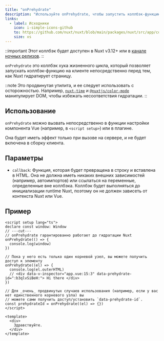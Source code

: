 ```yaml
---
title: "onPrehydrate"
description: "Используйте onPrehydrate, чтобы запустить коллбэк-функцию на клиенте непосредственно перед тем, как Nuxt гидратирует страницу."
links:
  - label: Исходники
    icon: i-simple-icons-github
    to: https://github.com/nuxt/nuxt/blob/main/packages/nuxt/src/app/composables/ssr.ts
    size: xs
---
```


::important
Этот коллбэк будет доступен в Nuxt v3.12+ или в [канале ночных релизов](/docs/guide/going-further/nightly-release-channel).
::

`onPrehydrate` это коллбэк хука жизненного цикла, который позволяет запускать коллбэк-функцию на клиенте непосредственно перед тем, как Nuxt гидратирует страницу.

::note
Это продвинутая утилита, и ее следует использовать с осторожностью. Например, [`nuxt-time`](https://github.com/danielroe/nuxt-time/pull/251) и [`@nuxtjs/color-mode`](https://github.com/nuxt-modules/color-mode/blob/main/src/script.js) манипулирует DOM, чтобы избежать несоответствия гидратации.
::

## Использование

`onPrehydrate` можно вызвать непосредственно в функции настройки компонента Vue (например, в `<script setup>`) или в плагине.

Она будет иметь эффект только при вызове на сервере, и не будет включена в сборку клиента.

## Параметры

- `callback`: Функция, которая будет превращена в строку и вставлена в HTML. Она не должна иметь никаких внешних зависимостей (например, автоимпортов) или ссылаться на переменные, определенные вне коллбэка. Коллбэк будет выполняться до инициализации runtime Nuxt, поэтому он не должен зависеть от контекста Nuxt или Vue.

## Пример

```vue twoslash [app.vue]
<script setup lang="ts">
declare const window: Window
// ---cut---
// onPrehydrate гарантированно работает до гидратации Nuxt
onPrehydrate(() => {
  console.log(window)
})

// Пока у него есть только один корневой узел, вы можете получить доступ к элементу
onPrehydrate((el) => {
  console.log(el.outerHTML)
  // <div data-v-inspector="app.vue:15:3" data-prehydrate-id=":b3qlvSiBeH:"> Hi there </div>
})

// Для _очень_ продвинутых случаев использования (например, если у вас нет единственного корневого узла) вы
// можете сами получить доступ/установить `data-prehydrate-id`.
const prehydrateId = onPrehydrate((el) => {})
</script>

<template>
  <div>
    Здравствуйте.
  </div>
</template>
```

